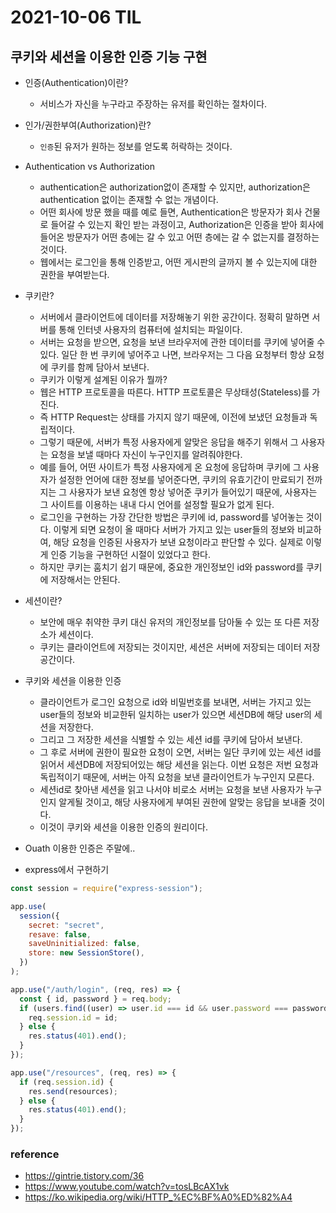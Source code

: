 # 2021-10-06 TIL

## 쿠키와 세션을 이용한 인증 기능 구현

- 인증(Authentication)이란?
  - 서비스가 자신을 누구라고 주장하는 유저를 확인하는 절차이다.
- 인가/권한부여(Authorization)란?
  - `인증`된 유저가 원하는 정보를 얻도록 허락하는 것이다.
- Authentication vs Authorization
  - authentication은 authorization없이 존재할 수 있지만, authorization은 authentication 없이는 존재할 수 없는 개념이다.
  - 어떤 회사에 방문 했을 때를 예로 들면, Authentication은 방문자가 회사 건물로 들어갈 수 있는지 확인 받는 과정이고, Authorization은 인증을 받아 회사에 들어온 방문자가 어떤 층에는 갈 수 있고 어떤 층에는 갈 수 없는지를 결정하는 것이다.
  - 웹에서는 로그인을 통해 인증받고, 어떤 게시판의 글까지 볼 수 있는지에 대한 권한을 부여받는다.
- 쿠키란?
  - 서버에서 클라이언트에 데이터를 저장해놓기 위한 공간이다. 정확히 말하면 서버를 통해 인터넷 사용자의 컴퓨터에 설치되는 파일이다.
  - 서버는 요청을 받으면, 요청을 보낸 브라우저에 관한 데이터를 쿠키에 넣어줄 수 있다. 일단 한 번 쿠키에 넣어주고 나면, 브라우저는 그 다음 요청부터 항상 요청에 쿠키를 함께 담아서 보낸다.
  - 쿠키가 이렇게 설계된 이유가 뭘까?
  - 웹은 HTTP 프로토콜을 따른다. HTTP 프로토콜은 무상태성(Stateless)를 가진다.
  - 즉 HTTP Request는 상태를 가지지 않기 때문에, 이전에 보냈던 요청들과 독립적이다.
  - 그렇기 때문에, 서버가 특정 사용자에게 알맞은 응답을 해주기 위해서 그 사용자는 요청을 보낼 때마다 자신이 누구인지를 알려줘야한다.
  - 예를 들어, 어떤 사이트가 특정 사용자에게 온 요청에 응답하며 쿠키에 그 사용자가 설정한 언어에 대한 정보를 넣어준다면, 쿠키의 유효기간이 만료되기 전까지는 그 사용자가 보낸 요청엔 항상 넣어준 쿠키가 들어있기 때문에, 사용자는 그 사이트를 이용하는 내내 다시 언어를 설정할 필요가 없게 된다.
  - 로그인을 구현하는 가장 간단한 방법은 쿠키에 id, password를 넣어놓는 것이다. 이렇게 되면 요청이 올 때마다 서버가 가지고 있는 user들의 정보와 비교하여, 해당 요청을 인증된 사용자가 보낸 요청이라고 판단할 수 있다. 실제로 이렇게 인증 기능을 구현하던 시절이 있었다고 한다.
  - 하지만 쿠키는 훔치기 쉽기 때문에, 중요한 개인정보인 id와 password를 쿠키에 저장해서는 안된다.
- 세션이란?
  - 보안에 매우 취약한 쿠키 대신 유저의 개인정보를 담아둘 수 있는 또 다른 저장소가 세션이다.
  - 쿠키는 클라이언트에 저장되는 것이지만, 세션은 서버에 저장되는 데이터 저장공간이다.
- 쿠키와 세션을 이용한 인증

  - 클라이언트가 로그인 요청으로 id와 비밀번호를 보내면, 서버는 가지고 있는 user들의 정보와 비교한뒤 일치하는 user가 있으면 세션DB에 해당 user의 세션을 저장한다.
  - 그리고 그 저장한 세션을 식별할 수 있는 세션 id를 쿠키에 담아서 보낸다.
  - 그 후로 서버에 권한이 필요한 요청이 오면, 서버는 일단 쿠키에 있는 세션 id를 읽어서 세션DB에 저장되어있는 해당 세션을 읽는다. 이번 요청은 저번 요청과 독립적이기 때문에, 서버는 아직 요청을 보낸 클라이언트가 누구인지 모른다.
  - 세션id로 찾아낸 세션을 읽고 나서야 비로소 서버는 요청을 보낸 사용자가 누구인지 알게될 것이고, 해당 사용자에게 부여된 권한에 알맞는 응답을 보내줄 것이다.
  - 이것이 쿠키와 세션을 이용한 인증의 원리이다.

- Ouath 이용한 인증은 주말에..

- express에서 구현하기

```javascript
const session = require("express-session");

app.use(
  session({
    secret: "secret",
    resave: false,
    saveUninitialized: false,
    store: new SessionStore(),
  })
);

app.use("/auth/login", (req, res) => {
  const { id, password } = req.body;
  if (users.find((user) => user.id === id && user.password === password)) {
    req.session.id = id;
  } else {
    res.status(401).end();
  }
});

app.use("/resources", (req, res) => {
  if (req.session.id) {
    res.send(resources);
  } else {
    res.status(401).end();
  }
});
```

### reference

- https://gintrie.tistory.com/36
- https://www.youtube.com/watch?v=tosLBcAX1vk
- https://ko.wikipedia.org/wiki/HTTP_%EC%BF%A0%ED%82%A4
